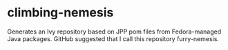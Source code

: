 climbing-nemesis
================

Generates an Ivy repository based on JPP pom files from Fedora-managed Java packages.  GitHub suggested that I call this repository furry-nemesis.
